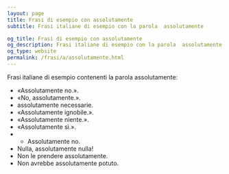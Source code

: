```yaml
---
layout: page
title: Frasi di esempio con assolutamente 
subtitle: Frasi italiane di esempio con la parola  assolutamente

og_title: Frasi di esempio con assolutamente 
og_description: Frasi italiane di esempio con la parola  assolutamente
og_type: website
permalink: /frasi/a/assolutamente.html
---
```


Frasi italiane di esempio contenenti la parola assolutamente:


- «Assolutamente no.».
- «No, assolutamente.».
- assolutamente necessarie.
- «Assolutamente ignobile.».
- «Assolutamente niente.».
- «Assolutamente sì.».
- - Assolutamente no.
- Nulla, assolutamente nulla!
- Non le prendere assolutamente.
- Non avrebbe assolutamente potuto.
